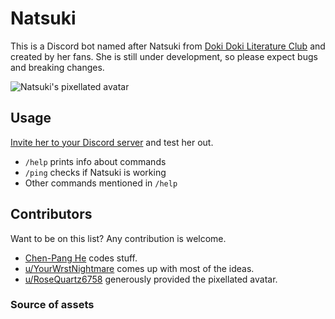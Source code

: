 Natsuki
=======
This is a Discord bot named after Natsuki from [Doki Doki Literature
Club][ddlc] and created by her fans.  She is still under development, so please
expect bugs and breaking changes.

![Natsuki's pixellated avatar](images/avatar.png)

[ddlc]: https://ddlc.moe/

Usage
-----
[Invite her to your Discord server][invite] and test her out.

* `/help` prints info about commands
* `/ping` checks if Natsuki is working
* Other commands mentioned in `/help`

[invite]: https://discordapp.com/oauth2/authorize?&client_id=410315411695992833&scope=bot&permissions=0

Contributors
------------
Want to be on this list?  Any contribution is welcome.

* [Chen-Pang He][jdh8] codes stuff.
* [u/YourWrstNightmare][YourWrstNightmare] comes up with most of the ideas.
* [u/RoseQuartz6758][RoseQuartz6758] generously provided the pixellated avatar.

[jdh8]: https://github.com/jdh8
[YourWrstNightmare]: https://www.reddit.com/user/YourWrstNightmare
[RoseQuartz6758]: https://www.reddit.com/user/RoseQuartz6758

### Source of assets ###

